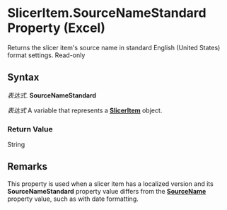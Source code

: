 
# SlicerItem.SourceNameStandard Property (Excel)

Returns the slicer item's source name in standard English (United States) format settings. Read-only


## Syntax

 _表达式_. **SourceNameStandard**

 _表达式_ A variable that represents a **[SlicerItem](cb93cd82-fc3a-f6b7-ae64-db6312db649d.md)** object.


### Return Value

String


## Remarks

This property is used when a slicer item has a localized version and its  **SourceNameStandard** property value differs from the **[SourceName](40bf1f3f-668d-d2df-c68f-fe46511b1a00.md)** property value, such as with date formatting.


